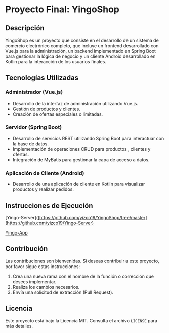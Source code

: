# Proyecto Final: YingoShop

## Descripción
YingoShop es un proyecto que consiste en el desarrollo de un sistema de comercio electrónico completo, que incluye un frontend desarrollado con Vue.js para la administración, un backend implementado en Spring Boot para gestionar la lógica de negocio y un cliente Android desarrollado en Kotlin para la interacción de los usuarios finales.

## Tecnologías Utilizadas

### Administrador (Vue.js)
- Desarrollo de la interfaz de administración utilizando Vue.js.
- Gestión de productos y clientes.
- Creación de ofertas especiales o limitadas.

### Servidor (Spring Boot)
- Desarrollo de servicios REST utilizando Spring Boot para interactuar con la base de datos.
- Implementación de operaciones CRUD para productos , clientes y ofertas.
- Integración de  MyBatis para gestionar la capa de acceso a datos.

### Aplicación de Cliente (Android)
- Desarrollo de una aplicación de cliente en Kotlin para visualizar productos y realizar pedidos.

## Instrucciones de Ejecución
[Yingo-Server]([https://github.com/yizco19/YingoShop/tree/master](https://github.com/yizco19/Yingo-Server)

[Yingo-App](https://github.com/yizco19/Yingo_App)


## Contribución
Las contribuciones son bienvenidas. Si deseas contribuir a este proyecto, por favor sigue estas instrucciones:
1. Crea una nueva rama con el nombre de la función o corrección que desees implementar.
2. Realiza los cambios necesarios.
3. Envía una solicitud de extracción (Pull Request).

## Licencia
Este proyecto está bajo la Licencia MIT. Consulta el archivo `LICENSE` para más detalles.
